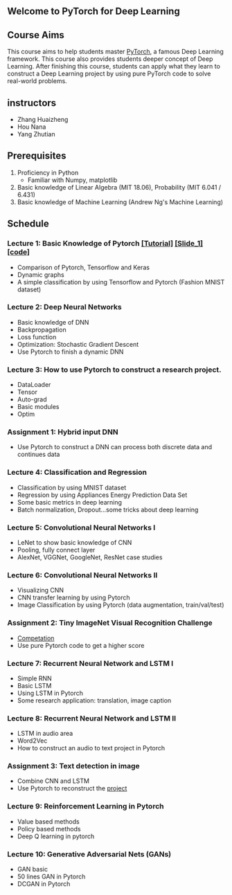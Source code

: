 ## Welcome to PyTorch for Deep Learning

## Course Aims
This course aims to help students master [PyTorch](www.pytorch.org), a famous Deep Learning framework. This course also provides students deeper concept of Deep Learning. After finishing this course, students can apply what they learn to construct a Deep Learning project by using pure PyTorch code to solve real-world problems.

## instructors
- Zhang Huaizheng
- Hou Nana
- Yang Zhutian

## Prerequisites
1. Proficiency in Python
   - Familiar with Numpy, matplotlib
2. Basic knowledge of Linear Algebra (MIT 18.06), Probability (MIT 6.041 / 6.431)
3. Basic knowledge of Machine Learning (Andrew Ng's Machine Learning)

## Schedule
### Lecture 1: Basic Knowledge of Pytorch [[Tutorial]](zhanghuaizheng.info) [[Slide_1]](zhanghuaizheng.info) [[code]](zhanghuaizheng.info)
- Comparison of Pytorch, Tensorflow and Keras
- Dynamic graphs
- A simple classification by using Tensorflow and Pytorch (Fashion MNIST dataset)

### Lecture 2: Deep Neural Networks
- Basic knowledge of DNN
- Backpropagation
- Loss function
- Optimization: Stochastic Gradient Descent
- Use Pytorch to finish a dynamic DNN

### Lecture 3: How to use Pytorch to construct a research project.
- DataLoader
- Tensor
- Auto-grad
- Basic modules
- Optim

### Assignment 1: Hybrid input DNN
- Use Pytorch to construct a DNN can process both discrete data and continues data

### Lecture 4: Classification and Regression
- Classification by using MNIST dataset
- Regression by using Appliances Energy Prediction Data Set
- Some basic metrics in deep learning
- Batch normalization, Dropout…some tricks about deep learning

### Lecture 5: Convolutional Neural Networks I
- LeNet to show basic knowledge of CNN
- Pooling, fully connect layer
- AlexNet, VGGNet, GoogleNet, ResNet case studies

### Lecture 6: Convolutional Neural Networks II
- Visualizing CNN
- CNN transfer learning by using Pytorch
- Image Classification by using Pytorch (data augmentation, train/val/test)

### Assignment 2: Tiny ImageNet Visual Recognition Challenge
- [Competation](https://tiny-imagenet.herokuapp.com/)
- Use pure Pytorch code to get a higher score

### Lecture 7: Recurrent Neural Network and LSTM I
- Simple RNN
- Basic LSTM
- Using LSTM in Pytorch
- Some research application: translation, image caption

### Lecture 8: Recurrent Neural Network and LSTM II
- LSTM in audio area
- Word2Vec
- How to construct an audio to text project in Pytorch

### Assignment 3: Text detection in image
- Combine CNN and LSTM
- Use Pytorch to reconstruct the [project](https://github.com/tianzhi0549/CTPN)

### Lecture 9: Reinforcement Learning in Pytorch
- Value based methods
- Policy based methods
- Deep Q learning in pytorch

### Lecture 10: Generative Adversarial Nets (GANs)
- GAN basic
- 50 lines GAN in Pytorch
- DCGAN in Pytorch


<!-- Markdown is a lightweight and easy-to-use syntax for styling your writing. It includes conventions for

```markdown
Syntax highlighted code block

# Header 1
## Header 2
### Header 3

- Bulleted
- List

1. Numbered
2. List

**Bold** and _Italic_ and `Code` text

[Link](url) and ![Image](src)
```

For more details see [GitHub Flavored Markdown](https://guides.github.com/features/mastering-markdown/).

### Jekyll Themes

Your Pages site will use the layout and styles from the Jekyll theme you have selected in your [repository settings](https://github.com/HuaizhengZhang/PyTorch4DL/settings). The name of this theme is saved in the Jekyll `_config.yml` configuration file. -->


<!-- Having trouble with Pages? Check out our [documentation](https://help.github.com/categories/github-pages-basics/) or [contact support](https://github.com/contact) and we’ll help you sort it out. -->
